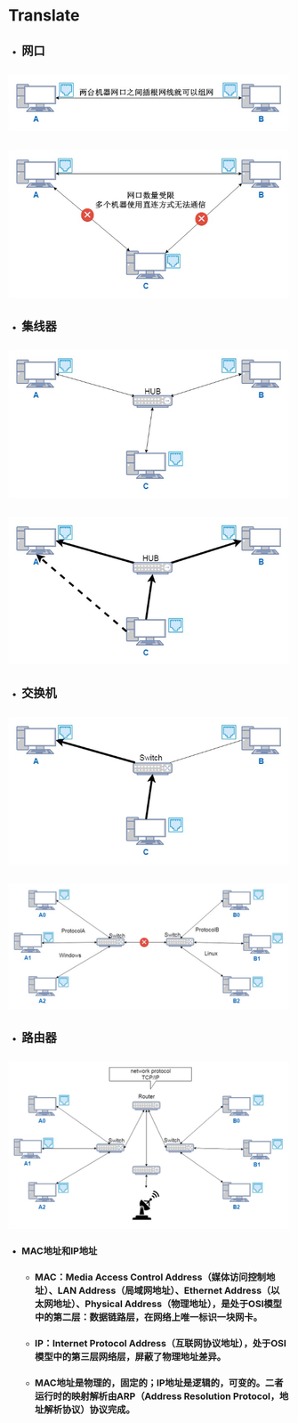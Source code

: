 # Translate

* ## 网口

## ![](images/linked-internet-card-port-translate.jpg)

## ![](images/linked-internet-card-port-translate-shortage.jpg)

* ## 集线器

## ![](images/linked-hub-translate.jpg)

## ![](images/linked-hub-translate-shortage.jpg)

* ## 交换机

## ![](images/linked-switch-translate.jpg)

## ![](images/linked-switch-translate-shortage.jpg)

* ## 路由器

## ![](images/linked-router-translate.jpg)

* ### MAC地址和IP地址

  * ### MAC：Media Access Control Address（媒体访问控制地址）、LAN Address（局域网地址）、Ethernet Address（以太网地址）、Physical Address（物理地址），是处于OSI模型中的第二层：数据链路层，在网络上唯一标识一块网卡。
  * ### IP：Internet Protocol Address（互联网协议地址），处于OSI模型中的第三层网络层，屏蔽了物理地址差异。
  * ### MAC地址是物理的，固定的；IP地址是逻辑的，可变的。二者运行时的映射解析由ARP（Address Resolution Protocol，地址解析协议）协议完成。



